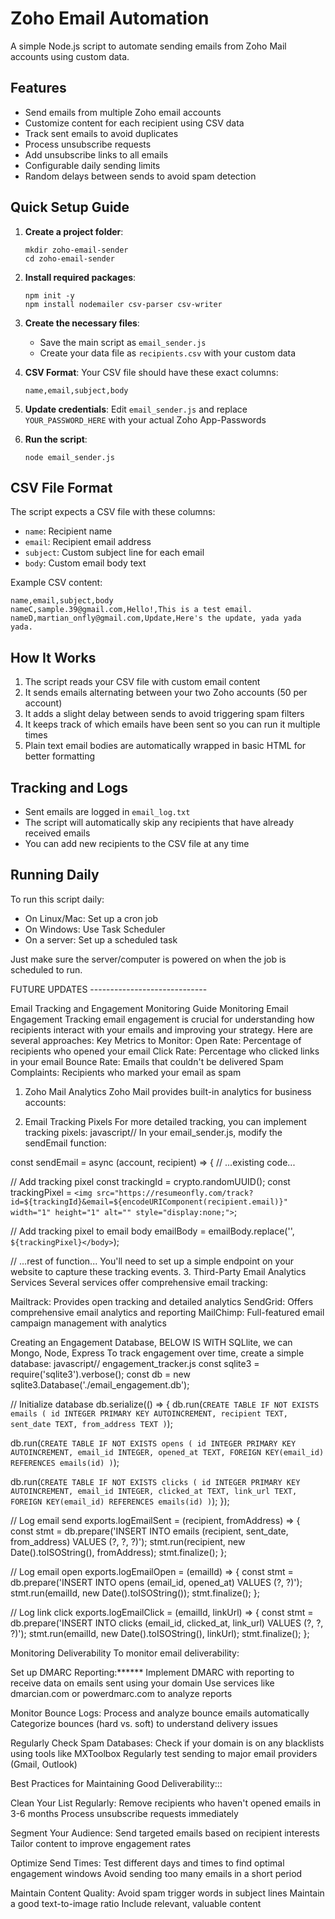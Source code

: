 # Zoho Email Automation

A simple Node.js script to automate sending emails from Zoho Mail accounts using custom data.

## Features

- Send emails from multiple Zoho email accounts
- Customize content for each recipient using CSV data
- Track sent emails to avoid duplicates
- Process unsubscribe requests
- Add unsubscribe links to all emails
- Configurable daily sending limits
- Random delays between sends to avoid spam detection


## Quick Setup Guide

1. **Create a project folder**:

   ```
   mkdir zoho-email-sender
   cd zoho-email-sender
   ```

2. **Install required packages**:

   ```
   npm init -y
   npm install nodemailer csv-parser csv-writer
   ```

3. **Create the necessary files**:

   -  Save the main script as `email_sender.js`
   -  Create your data file as `recipients.csv` with your custom data

4. **CSV Format**:
   Your CSV file should have these exact columns:

   ```
   name,email,subject,body
   ```

5. **Update credentials**:
   Edit `email_sender.js` and replace `YOUR_PASSWORD_HERE` with your actual Zoho App-Passwords

6. **Run the script**:
   ```
   node email_sender.js
   ```

## CSV File Format

The script expects a CSV file with these columns:

-  `name`: Recipient name
-  `email`: Recipient email address
-  `subject`: Custom subject line for each email
-  `body`: Custom email body text

Example CSV content:

```
name,email,subject,body
nameC,sample.39@gmail.com,Hello!,This is a test email.
nameD,martian_onfly@gmail.com,Update,Here's the update, yada yada yada.
```

## How It Works

1. The script reads your CSV file with custom email content
2. It sends emails alternating between your two Zoho accounts (50 per account)
3. It adds a slight delay between sends to avoid triggering spam filters
4. It keeps track of which emails have been sent so you can run it multiple times
5. Plain text email bodies are automatically wrapped in basic HTML for better formatting

## Tracking and Logs

-  Sent emails are logged in `email_log.txt`
-  The script will automatically skip any recipients that have already received emails
-  You can add new recipients to the CSV file at any time

## Running Daily

To run this script daily:

-  On Linux/Mac: Set up a cron job
-  On Windows: Use Task Scheduler
-  On a server: Set up a scheduled task

Just make sure the server/computer is powered on when the job is scheduled to run.




FUTURE UPDATES -----------------------------


Email Tracking and Engagement Monitoring Guide
Monitoring Email Engagement
Tracking email engagement is crucial for understanding how recipients interact with your emails and improving your strategy. Here are several approaches:
Key Metrics to Monitor:
Open Rate: Percentage of recipients who opened your email
Click Rate: Percentage who clicked links in your email
Bounce Rate: Emails that couldn't be delivered
Spam Complaints: Recipients who marked your email as spam


1. Zoho Mail Analytics
Zoho Mail provides built-in analytics for business accounts:

2. Email Tracking Pixels
For more detailed tracking, you can implement tracking pixels:
javascript// In your email_sender.js, modify the sendEmail function:

const sendEmail = async (account, recipient) => {
  // ...existing code...
  
  // Add tracking pixel
  const trackingId = crypto.randomUUID();
  const trackingPixel = `<img src="https://resumeonfly.com/track?id=${trackingId}&email=${encodeURIComponent(recipient.email)}" width="1" height="1" alt="" style="display:none;">`;
  
  // Add tracking pixel to email body
  emailBody = emailBody.replace('</body>', `${trackingPixel}</body>`);
  
  // ...rest of function...
You'll need to set up a simple endpoint on your website to capture these tracking events.
3. Third-Party Email Analytics Services
Several services offer comprehensive email tracking:

Mailtrack: Provides open tracking and detailed analytics
SendGrid: Offers comprehensive email analytics and reporting
MailChimp: Full-featured email campaign management with analytics

Creating an Engagement Database, BELOW IS WITH SQLlite, we can Mongo, Node, Express 
To track engagement over time, create a simple database:
javascript// engagement_tracker.js
const sqlite3 = require('sqlite3').verbose();
const db = new sqlite3.Database('./email_engagement.db');

// Initialize database
db.serialize(() => {
  db.run(`CREATE TABLE IF NOT EXISTS emails (
    id INTEGER PRIMARY KEY AUTOINCREMENT,
    recipient TEXT,
    sent_date TEXT,
    from_address TEXT
  )`);
  
  db.run(`CREATE TABLE IF NOT EXISTS opens (
    id INTEGER PRIMARY KEY AUTOINCREMENT,
    email_id INTEGER,
    opened_at TEXT,
    FOREIGN KEY(email_id) REFERENCES emails(id)
  )`);
  
  db.run(`CREATE TABLE IF NOT EXISTS clicks (
    id INTEGER PRIMARY KEY AUTOINCREMENT,
    email_id INTEGER,
    clicked_at TEXT,
    link_url TEXT,
    FOREIGN KEY(email_id) REFERENCES emails(id)
  )`);
});

// Log email send
exports.logEmailSent = (recipient, fromAddress) => {
  const stmt = db.prepare('INSERT INTO emails (recipient, sent_date, from_address) VALUES (?, ?, ?)');
  stmt.run(recipient, new Date().toISOString(), fromAddress);
  stmt.finalize();
};

// Log email open
exports.logEmailOpen = (emailId) => {
  const stmt = db.prepare('INSERT INTO opens (email_id, opened_at) VALUES (?, ?)');
  stmt.run(emailId, new Date().toISOString());
  stmt.finalize();
};

// Log link click
exports.logEmailClick = (emailId, linkUrl) => {
  const stmt = db.prepare('INSERT INTO clicks (email_id, clicked_at, link_url) VALUES (?, ?, ?)');
  stmt.run(emailId, new Date().toISOString(), linkUrl);
  stmt.finalize();
};





Monitoring Deliverability
To monitor email deliverability:

Set up DMARC Reporting:******
Implement DMARC with reporting to receive data on emails sent using your domain
Use services like dmarcian.com or powerdmarc.com to analyze reports


Monitor Bounce Logs:
Process and analyze bounce emails automatically
Categorize bounces (hard vs. soft) to understand delivery issues


Regularly Check Spam Databases:
Check if your domain is on any blacklists using tools like MXToolbox
Regularly test sending to major email providers (Gmail, Outlook)



Best Practices for Maintaining Good Deliverability:::

Clean Your List Regularly:
Remove recipients who haven't opened emails in 3-6 months
Process unsubscribe requests immediately


Segment Your Audience:
Send targeted emails based on recipient interests
Tailor content to improve engagement rates


Optimize Send Times:
Test different days and times to find optimal engagement windows
Avoid sending too many emails in a short period


Maintain Content Quality:
Avoid spam trigger words in subject lines
Maintain a good text-to-image ratio
Include relevant, valuable content

